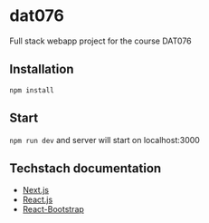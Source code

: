 # dat076
Full stack webapp project for the course DAT076

## Installation
`npm install`

## Start
`npm run dev` and server will start on localhost:3000

## Techstach documentation
* [Next.js](https://nextjs.org/docs/)
* [React.js](https://reactjs.org/docs/getting-started.html)
* [React-Bootstrap](https://react-bootstrap.github.io)
